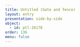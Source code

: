 ```yaml
---
title: Untitled (Gate and fence)
layout: entry
presentation: side-by-side
object:
  - id: ptl-26178
order: 136
menu: false
---
```







